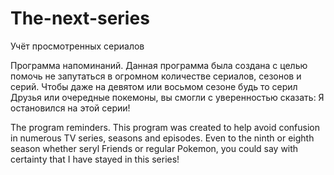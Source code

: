 # The-next-series
Учёт просмотренных сериалов

Программа напоминаний.
Данная программа была создана с целью помочь не запутаться в огромном количестве сериалов, сезонов и серий. Чтобы даже на девятом или восьмом сезоне будь то серил Друзья или очередные покемоны, вы смогли с уверенностью сказать: Я остановился на этой серии!

The program reminders.
This program was created to help avoid confusion in numerous TV series, seasons and episodes. Even to the ninth or eighth season whether seryl Friends or regular Pokemon, you could say with certainty that I have stayed in this series!